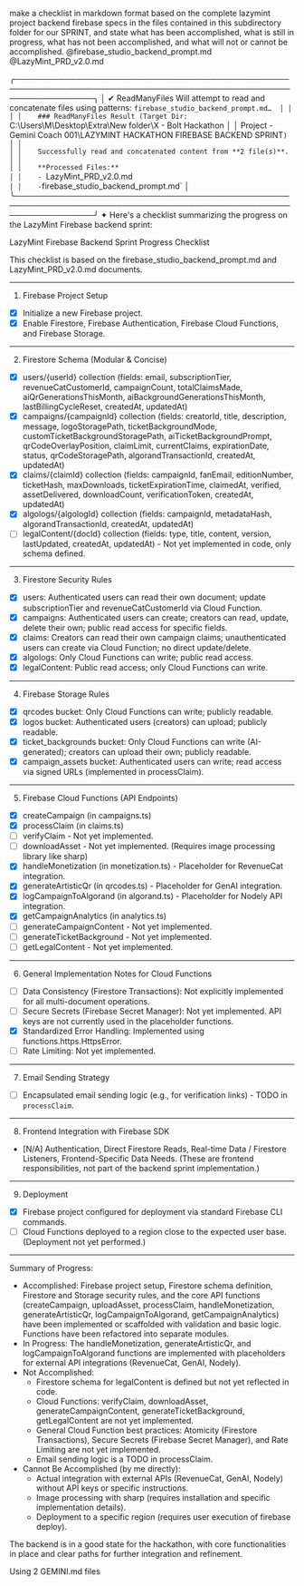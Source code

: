  make a checklist in markdown format based on the complete lazymint project backend firebase specs in the files
  contained in this subdirectory folder for our SPRINT, and state what has been accomplished, what is still in
  progress, what has not been accomplished, and what will not or cannot be accomplished.
  @firebase_studio_backend_prompt.md @LazyMint_PRD_v2.0.md

 ╭──────────────────────────────────────────────────────────────────────────────────────────────────────────────────╮
 │ ✔  ReadManyFiles Will attempt to read and concatenate files using patterns: `firebase_studio_backend_prompt.md…  │
 │                                                                                                                  │
 │    ### ReadManyFiles Result (Target Dir: `C:\Users\M\Desktop\Extra\New folder\X - Bolt Hackathon                 │
 │    Project - Gemini Coach 001\LAZYMINT HACKATHON FIREBASE BACKEND SPRINT`)                                       │
 │                                                                                                                  │
 │    Successfully read and concatenated content from **2 file(s)**.                                                │
 │                                                                                                                  │
 │    **Processed Files:**                                                                                          │
 │    - `LazyMint_PRD_v2.0.md`                                                                                      │
 │    - `firebase_studio_backend_prompt.md`                                                                         │
 ╰──────────────────────────────────────────────────────────────────────────────────────────────────────────────────╯
✦ Here's a checklist summarizing the progress on the LazyMint Firebase backend sprint:

  LazyMint Firebase Backend Sprint Progress Checklist


  This checklist is based on the firebase_studio_backend_prompt.md and LazyMint_PRD_v2.0.md documents.

  ---

  1. Firebase Project Setup

   * [x] Initialize a new Firebase project.
   * [x] Enable Firestore, Firebase Authentication, Firebase Cloud Functions, and Firebase Storage.

  ---

  2. Firestore Schema (Modular & Concise)


   * [x] users/{userId} collection (fields: email, subscriptionTier, revenueCatCustomerId, campaignCount,
     totalClaimsMade, aiQrGenerationsThisMonth, aiBackgroundGenerationsThisMonth, lastBillingCycleReset,
     createdAt, updatedAt)
   * [x] campaigns/{campaignId} collection (fields: creatorId, title, description, message, logoStoragePath,
     ticketBackgroundMode, customTicketBackgroundStoragePath, aiTicketBackgroundPrompt, qrCodeOverlayPosition,
     claimLimit, currentClaims, expirationDate, status, qrCodeStoragePath, algorandTransactionId, createdAt,
     updatedAt)
   * [x] claims/{claimId} collection (fields: campaignId, fanEmail, editionNumber, ticketHash, maxDownloads,
     ticketExpirationTime, claimedAt, verified, assetDelivered, downloadCount, verificationToken, createdAt,
     updatedAt)
   * [x] algologs/{algologId} collection (fields: campaignId, metadataHash, algorandTransactionId, createdAt,
     updatedAt)
   * [ ] legalContent/{docId} collection (fields: type, title, content, version, lastUpdated, createdAt,
     updatedAt) - Not yet implemented in code, only schema defined.

  ---

  3. Firestore Security Rules


   * [x] users: Authenticated users can read their own document; update subscriptionTier and revenueCatCustomerId
     via Cloud Function.
   * [x] campaigns: Authenticated users can create; creators can read, update, delete their own; public read
     access for specific fields.
   * [x] claims: Creators can read their own campaign claims; unauthenticated users can create via Cloud Function;
     no direct update/delete.
   * [x] algologs: Only Cloud Functions can write; public read access.
   * [x] legalContent: Public read access; only Cloud Functions can write.

  ---

  4. Firebase Storage Rules


   * [x] qrcodes bucket: Only Cloud Functions can write; publicly readable.
   * [x] logos bucket: Authenticated users (creators) can upload; publicly readable.
   * [x] ticket_backgrounds bucket: Only Cloud Functions can write (AI-generated); creators can upload their own;
     publicly readable.
   * [x] campaign_assets bucket: Authenticated users can write; read access via signed URLs (implemented in
     processClaim).

  ---

  5. Firebase Cloud Functions (API Endpoints)


   * [x] createCampaign (in campaigns.ts)
   * [x] processClaim (in claims.ts)
   * [ ] verifyClaim - Not yet implemented.
   * [ ] downloadAsset - Not yet implemented. (Requires image processing library like sharp)
   * [x] handleMonetization (in monetization.ts) - Placeholder for RevenueCat integration.
   * [x] generateArtisticQr (in qrcodes.ts) - Placeholder for GenAI integration.
   * [x] logCampaignToAlgorand (in algorand.ts) - Placeholder for Nodely API integration.
   * [x] getCampaignAnalytics (in analytics.ts)
   * [ ] generateCampaignContent - Not yet implemented.
   * [ ] generateTicketBackground - Not yet implemented.
   * [ ] getLegalContent - Not yet implemented.

  ---

  6. General Implementation Notes for Cloud Functions


   * [ ] Data Consistency (Firestore Transactions): Not explicitly implemented for all multi-document operations.
   * [ ] Secure Secrets (Firebase Secret Manager): Not yet implemented. API keys are not currently used in the
     placeholder functions.
   * [x] Standardized Error Handling: Implemented using functions.https.HttpsError.
   * [ ] Rate Limiting: Not yet implemented.

  ---


  7. Email Sending Strategy

   * [ ] Encapsulated email sending logic (e.g., for verification links) - TODO in `processClaim`.

  ---

  8. Frontend Integration with Firebase SDK


   * [N/A] Authentication, Direct Firestore Reads, Real-time Data / Firestore Listeners, Frontend-Specific Data
     Needs. (These are frontend responsibilities, not part of the backend sprint implementation.)

  ---

  9. Deployment


   * [x] Firebase project configured for deployment via standard Firebase CLI commands.
   * [ ] Cloud Functions deployed to a region close to the expected user base. (Deployment not yet performed.)

  ---

  Summary of Progress:


   * Accomplished: Firebase project setup, Firestore schema definition, Firestore and Storage security rules, and
     the core API functions (createCampaign, uploadAsset, processClaim, handleMonetization, generateArtisticQr,
     logCampaignToAlgorand, getCampaignAnalytics) have been implemented or scaffolded with validation and basic
     logic. Functions have been refactored into separate modules.
   * In Progress: The handleMonetization, generateArtisticQr, and logCampaignToAlgorand functions are implemented
     with placeholders for external API integrations (RevenueCat, GenAI, Nodely).
   * Not Accomplished:
       * Firestore schema for legalContent is defined but not yet reflected in code.
       * Cloud Functions: verifyClaim, downloadAsset, generateCampaignContent, generateTicketBackground,
         getLegalContent are not yet implemented.
       * General Cloud Function best practices: Atomicity (Firestore Transactions), Secure Secrets (Firebase
         Secret Manager), and Rate Limiting are not yet implemented.
       * Email sending logic is a TODO in processClaim.
   * Cannot Be Accomplished (by me directly):
       * Actual integration with external APIs (RevenueCat, GenAI, Nodely) without API keys or specific
         instructions.
       * Image processing with sharp (requires installation and specific implementation details).
       * Deployment to a specific region (requires user execution of firebase deploy).


  The backend is in a good state for the hackathon, with core functionalities in place and clear paths for
  further integration and refinement.

Using 2 GEMINI.md files                          